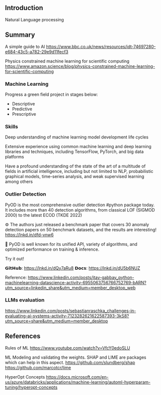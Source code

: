 ## Introduction

Natural Language processing



## Summary

A simple guide to AI
https://www.bbc.co.uk/news/resources/idt-74697280-e684-43c5-a782-29e9d11fecf3

Physics constrained machine learning for scientific computing
https://www.amazon.science/blog/physics-constrained-machine-learning-for-scientific-computing

### Machine Learning

Progress a green field project in stages below:
- Descriptive
- Predictive
- Prescriptive

### Skills

Deep understanding of machine learning model development life cycles 

Extensive experience using common machine learning and deep learning libraries and techniques, including TensorFlow, PyTorch, and big data platforms

Have a profound understanding of the state of the art of a multitude of fields in artificial intelligence, including but not limited to NLP, probabilistic graphical models, time-series analysis, and weak supervised learning among others


### Outlier Detection

PyOD is the most comprehensive outlier detection #python package today. It includes more than 40 detection algorithms, from classical LOF (SIGMOD 2000) to the latest ECOD (TKDE 2022)

⚙️ The authors just released a benchmark paper that covers 30 anomaly detection papers on 50 benchmark datasets, and the results are interesting! https://lnkd.in/dfd-vnw6

🎇 PyOD is well known for its unified API, variety of algorithms, and optimized performance on training & inference.

Try it out!

𝗚𝗶𝘁𝗛𝘂𝗯: https://lnkd.in/dQy7aRu8
𝗗𝗼𝗰𝘀: https://lnkd.in/dU5b6NUZ

Reference: 
https://www.linkedin.com/posts/itay-gabbay_python-machinelearning-datascience-activity-6955063756766752769-bARN?utm_source=linkedin_share&utm_medium=member_desktop_web


### LLMs evaluation

https://www.linkedin.com/posts/sebastianraschka_challenges-in-evaluating-ai-systems-activity-7123282621622587393-3kS8?utm_source=share&utm_medium=member_desktop

## References

Rules of ML
https://www.youtube.com/watch?v=VfcY0edoSLU


ML Modeling and validating the weights. SHAP and LIME are packages which can help in this aspect.
https://github.com/slundberg/shap
https://github.com/marcotcr/lime

HyperOpt Concepts
https://docs.microsoft.com/en-us/azure/databricks/applications/machine-learning/automl-hyperparam-tuning/hyperopt-concepts

